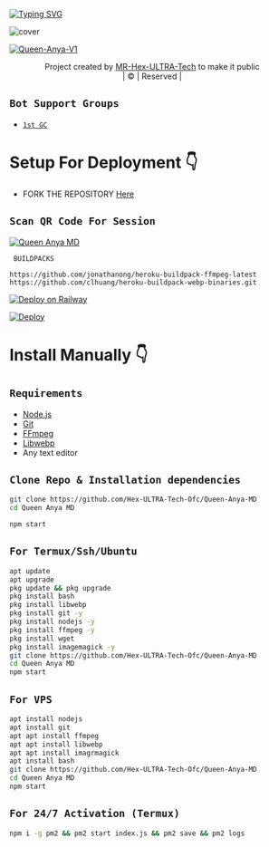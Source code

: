 [![Typing SVG](https://readme-typing-svg.herokuapp.com?size=30&color=F753EE&lines=Welcome+To+Queen-Anya_V1;This+Bot+Made+By+MR-Hex-ULTRA-Tech)](https://git.io/typing-svg)


![cover](https://telegra.ph/file/d71f54d2a142c956f5cbf.jpg)


<a href="#"><img title="Queen-Anya-V1" src="https://img.shields.io/badge/Queen-Anya_V1-green?colorA=%23ff0000&colorB=%23017e40&style=for-the-badge"></a>
</p>
  <p align="center">
</p>
</div>
<p align="center">
Project created by <a href="https://github.com/Hex-ULTRA-Tech-Ofc">MR-Hex-ULTRA-Tech</a> to make it public
    <br>
       | © |
        Reserved |
    <br> 
</p>

## ```Bot Support Groups```

- [`1st GC`](https://chat.whatsapp.com/HYj9wu5Jrv6CROxyeQbHoS)

# Setup For Deployment 👇

- FORK THE REPOSITORY [Here](https://github.com/Hex-ULTRA-Tech-Ofc/Queen-Anya-MD/fork)

## `Scan QR Code For Session`
[![Queen Anya MD](https://repl.it/badge/github/quiec/whatsasena)]( )

 ` BUILDPACKS`

```
https://github.com/jonathanong/heroku-buildpack-ffmpeg-latest
https://github.com/clhuang/heroku-buildpack-webp-binaries.git
```

[![Deploy on Railway](https://railway.app/button.svg)](  )

[![Deploy](https://www.herokucdn.com/deploy/button.svg)](  )

# Install Manually 👇
## `Requirements`
* [Node.js](https://nodejs.org/en/)
* [Git](https://git-scm.com/downloads)
* [FFmpeg](https://github.com/BtbN/FFmpeg-Builds/releases/download/autobuild-2020-12-08-13-03/ffmpeg-n4.3.1-26-gca55240b8c-win64-gpl-4.3.zip)
* [Libwebp](https://developers.google.com/speed/webp/download)
* Any text editor
## `Clone Repo & Installation dependencies`
```bash
git clone https://github.com/Hex-ULTRA-Tech-Ofc/Queen-Anya-MD
cd Queen Anya MD

npm start
```
## `For Termux/Ssh/Ubuntu`
```bash
apt update
apt upgrade
pkg update && pkg upgrade
pkg install bash
pkg install libwebp
pkg install git -y
pkg install nodejs -y 
pkg install ffmpeg -y 
pkg install wget
pkg install imagemagick -y
git clone https://github.com/Hex-ULTRA-Tech-Ofc/Queen-Anya-MD
cd Queen Anya MD
npm start
```
## `For VPS`
```bash
apt install nodejs 
apt install git 
apt apt install ffmpeg 
apt apt install libwebp 
apt apt install imagrmagick
apt install bash
git clone https://github.com/Hex-ULTRA-Tech-Ofc/Queen-Anya-MD
cd Queen Anya MD
npm start
```
## `For 24/7 Activation (Termux)`
```bash
npm i -g pm2 && pm2 start index.js && pm2 save && pm2 logs
```
